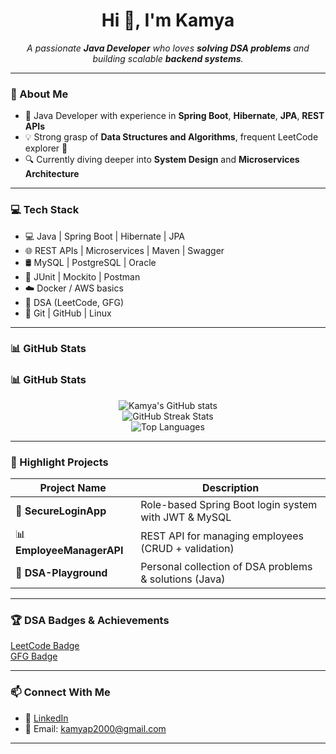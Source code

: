 <h1 align="center">Hi 👋, I'm Kamya</h1>

<p align="center">
  <em>A passionate <b>Java Developer</b> who loves <b>solving DSA problems</b> and building scalable <b>backend systems</b>.</em>
</p>

---

### 🧠 About Me

- 💼 Java Developer with experience in **Spring Boot**, **Hibernate**, **JPA**, **REST APIs**  
- 💡 Strong grasp of **Data Structures and Algorithms**, frequent LeetCode explorer 🧩  
- 🔍 Currently diving deeper into **System Design** and **Microservices Architecture**  

---

### 💻 Tech Stack

- 💻 Java | Spring Boot | Hibernate | JPA  
- 🌐 REST APIs | Microservices | Maven | Swagger  
- 🛢️ MySQL | PostgreSQL | Oracle  
- 🧪 JUnit | Mockito | Postman  
- ☁️ Docker / AWS basics  
- 🧠 DSA (LeetCode, GFG)  
- 🧰 Git | GitHub | Linux  

---

### 📊 GitHub Stats

### 📊 GitHub Stats

<p align="center">
  <img src="https://github-readme-stats.vercel.app/api?username=kamya-creator&show_icons=true&theme=tokyonight" alt="Kamya's GitHub stats" />
  <br />
  <img src="https://streak-stats.demolab.com?user=kamya-creator&theme=tokyonight" alt="GitHub Streak Stats" />
  <br />
  <img src="https://github-readme-stats.vercel.app/api/top-langs/?username=kamya-creator&layout=compact&theme=tokyonight" alt="Top Languages" />
</p>

---

### 📌 Highlight Projects

| Project Name               | Description                                                       |
|---------------------------|-------------------------------------------------------------------|
| 🔐 **SecureLoginApp**      | Role-based Spring Boot login system with JWT & MySQL              |
| 📊 **EmployeeManagerAPI**  | REST API for managing employees (CRUD + validation)               |
| 🧠 **DSA-Playground**      | Personal collection of DSA problems & solutions (Java)           |

---

### 🏆 DSA Badges & Achievements

[LeetCode Badge](https://leetcode.com/u/kamyap2000/)  
[GFG Badge](https://www.geeksforgeeks.org/user/kamyap2000/) 


---

### 📫 Connect With Me

- 💼 [LinkedIn](https://www.linkedin.com/in/kamya-b21885157/)  
- 📧 Email: kamyap2000@gmail.com  

---

